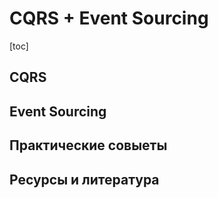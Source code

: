# CQRS + Event Sourcing

[toc]

## CQRS



## Event Sourcing



## Практические совыеты



## Ресурсы и литература



